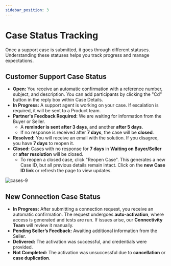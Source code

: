 ```yaml
---
sidebar_position: 3
---
```


# Case Status Tracking

Once a support case is submitted, it goes through different statuses. Understanding these statuses helps you track progress and manage expectations.

## Customer Support Case Status

- **Open:** You receive an automatic confirmation with a reference number, subject, and description. You can add participants by clicking the "Cd" button in the reply box within Case Details.
- **In Progress:** A support agent is working on your case. If escalation is required, it will be sent to a Product team.
- **Partner's Feedback Required:** We are waiting for information from the Buyer or Seller.
  - A **reminder is sent after 3 days**, and another **after 5 days**.
  - If no response is received after **7 days**, the case will be **closed**.
- **Resolved:** You will receive an email with the solution. If you disagree, you have **7 days** to reopen it.
- **Closed:** Cases with no response for **7 days** in **Waiting on Buyer/Seller** or **after resolution** will be closed.
    - To reopen a closed case, click "Reopen Case". This generates a new Case ID, but all previous details remain intact. Click on the **new Case ID link** or refresh the page to view updates.

![cases-9](https://storage.travelgate.com//kbase/cases-9.jpg)

## New Connection Case Status

- **In Progress:** After submitting a connection request, you receive an automatic confirmation. The request undergoes **auto-activation**, where access is generated and tests are run. If issues arise, our **Connectivity Team** will review it manually.
- **Pending Seller’s Feedback:** Awaiting additional information from the Seller.
- **Delivered:** The activation was successful, and credentials were provided.
- **Not Completed:** The activation was unsuccessful due to **cancellation** or **case duplication**.
